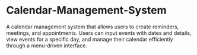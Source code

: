 # Calendar-Management-System
A calendar management system that allows users to create reminders, meetings, and appointments. Users can input events with dates and details, view events for a specific day, and manage their calendar efficiently through a menu-driven interface.
